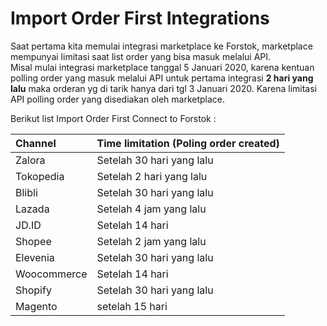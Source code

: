 # Import Order First Integrations

Saat pertama kita memulai integrasi marketplace ke Forstok, marketplace mempunyai limitasi saat list order yang bisa masuk melalui API.   
Misal mulai integrasi marketplace tanggal 5 Januari 2020, karena kentuan polling order yang masuk melalui API untuk pertama integrasi **2 hari yang lalu** maka orderan yg di tarik hanya dari tgl 3 Januari 2020. Karena limitasi API polling order yang disediakan oleh marketplace.

Berikut list Import Order First Connect to Forstok : 

| Channel | Time limitation \(Poling order created\) |
| :--- | :--- |
| Zalora | Setelah 30 hari yang lalu |
| Tokopedia | Setelah 2 hari yang lalu |
| Blibli | Setelah 30 hari yang lalu |
| Lazada | Setelah 4 jam yang lalu |
| JD.ID | Setelah 14 hari |
| Shopee | Setelah 2 jam yang lalu |
| Elevenia | Setelah 30 hari yang lalu |
| Woocommerce | Setelah 14 hari  |
| Shopify | Setelah 30 hari yang lalu |
| Magento | setelah 15 hari  |

